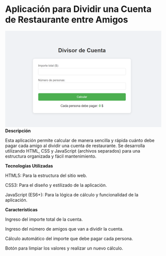 # Aplicación para Dividir una Cuenta de Restaurante entre Amigos

![Pantallazo del proyecto](pantallazoProyecto.png)
**Descripción**

Esta aplicación permite calcular de manera sencilla y rápida cuánto debe pagar cada amigo al dividir una cuenta de restaurante. Se desarrolla utilizando HTML, CSS y JavaScript (archivos separados) para una estructura organizada y fácil mantenimiento.

**Tecnologías Utilizadas**

HTML5: Para la estructura del sitio web.

CSS3: Para el diseño y estilizado de la aplicación.

JavaScript (ES6+): Para la lógica de cálculo y funcionalidad de la aplicación.

**Características**

Ingreso del importe total de la cuenta.

Ingreso del número de amigos que van a dividir la cuenta.

Cálculo automático del importe que debe pagar cada persona.

Botón para limpiar los valores y realizar un nuevo cálculo.
